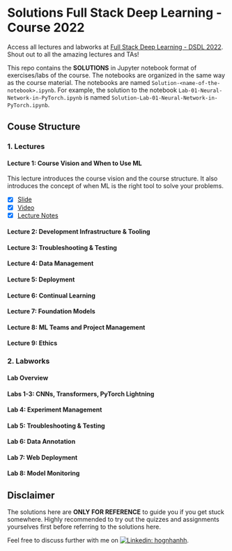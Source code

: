 # Solutions Full Stack Deep Learning - Course 2022

Access all lectures and labworks at [Full Stack Deep Learning - DSDL 2022](https://fullstackdeeplearning.com/course/2022/). Shout out to all the amazing lectures and TAs!

This repo contains the **SOLUTIONS** in Jupyter notebook format of exercises/labs of the course. The notebooks are organized in the same way as the course material. The notebooks are named `Solution-<name-of-the-notebook>.ipynb`. For example, the solution to the notebook `Lab-01-Neural-Network-in-PyTorch.ipynb` is named `Solution-Lab-01-Neural-Network-in-PyTorch.ipynb`.

## Couse Structure

### 1. Lectures

#### Lecture 1: Course Vision and When to Use ML

This lecture introduces the course vision and the course structure. It also introduces the concept of when ML is the right tool to solve your problems.

- [x] [Slide](https://drive.google.com/file/d/18EVuJpnJ9z5Pz7oRYcgax_IzRVhbuAMC/view)
- [x] [Video](https://www.youtube.com/watch?v=-Iob-FW5jVM)
- [x] [Lecture Notes](https://fullstackdeeplearning.com/course/2022/lecture-1-course-vision-and-when-to-use-ml/)

#### Lecture 2: Development Infrastructure & Tooling

#### Lecture 3: Troubleshooting & Testing

#### Lecture 4: Data Management

#### Lecture 5: Deployment

#### Lecture 6: Continual Learning

#### Lecture 7: Foundation Models

#### Lecture 8: ML Teams and Project Management

#### Lecture 9: Ethics

### 2. Labworks

#### Lab Overview

#### Labs 1-3: CNNs, Transformers, PyTorch Lightning

#### Lab 4: Experiment Management

#### Lab 5: Troubleshooting & Testing

#### Lab 6: Data Annotation

#### Lab 7: Web Deployment

#### Lab 8: Model Monitoring

## Disclaimer

The solutions here are **ONLY FOR REFERENCE** to guide you if you get stuck somewhere. Highly recommended to try out the quizzes and assignments yourselves first before referring to the solutions here.

Feel free to discuss further with me on [![Linkedin: hognhanhh](https://img.shields.io/badge/-HongHanh-blue?style=flat-square&logo=Linkedin&logoColor=white&link=https://www.linkedin.com/in/thi-hong-hanh-tran-0b886212a/)](https://www.linkedin.com/in/thi-hong-hanh-tran-0b886212a/).
